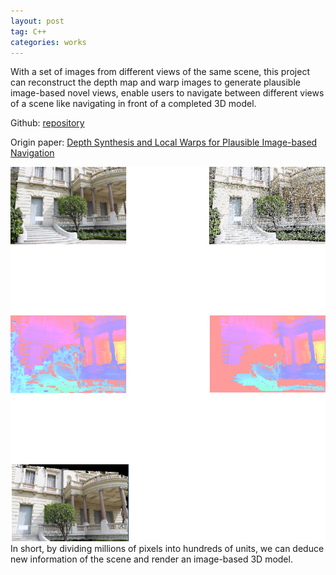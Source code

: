 ```yaml
---
layout: post
tag: C++
categories: works
---
```


With a set of images from different views of the same scene, this project can reconstruct the depth map and warp images to generate plausible image-based novel views, enable users to navigate between different views of a scene like navigating in front of a completed 3D model. 

Github:  <a href="https://github.com/MitoGame/Image-Based-Navigation" target="_blank">repository</a>

Origin paper: <a href="https://www-sop.inria.fr/reves/Basilic/2013/CDSD13/" target="_blank">Depth Synthesis and Local Warps for Plausible Image-based Navigation</a>



<div style="text-align: center"><img src="/img/blogs/nav1.png" width="700" /> </div>
In short, by dividing millions of pixels into hundreds of units, we can deduce new information of the scene and render an image-based 3D model.